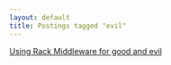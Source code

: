 ```yaml
---
layout: default
title: Postings tagged "evil"
---
```

[Using Rack Middleware for good and evil](http://janesconference.github.com/KievII//2009/05/using-rack-middleware-for-good-and-evil)<br />

